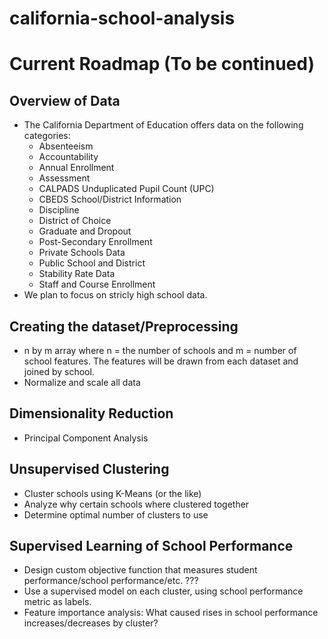 # california-school-analysis

# Current Roadmap (To be continued)

## Overview of Data
  - The California Department of Education offers data on the following categories:
      * Absenteeism
      * Accountability
      * Annual Enrollment
      * Assessment
      * CALPADS Unduplicated Pupil Count (UPC)
      * CBEDS School/District Information
      * Discipline
      * District of Choice
      * Graduate and Dropout
      * Post-Secondary Enrollment
      * Private Schools Data
      * Public School and District
      * Stability Rate Data
      * Staff and Course Enrollment
  - We plan to focus on stricly high school data.

## Creating the dataset/Preprocessing
  - n by m array where n = the number of schools and m = number of school features. The features will be drawn from each dataset and joined by school.
  - Normalize and scale all data 

## Dimensionality Reduction
  - Principal Component Analysis

## Unsupervised Clustering
  - Cluster schools using K-Means (or the like)
  - Analyze why certain schools where clustered together
  - Determine optimal number of clusters to use 

## Supervised Learning of School Performance
  - Design custom objective function that measures student performance/school performance/etc. ???
  - Use a supervised model on each cluster, using school performance metric as labels.
  - Feature importance analysis: What caused rises in school performance increases/decreases by cluster?
